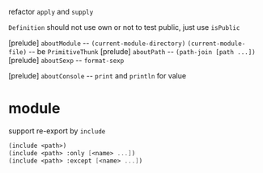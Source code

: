 refactor `apply` and `supply`

`Definition` should not use own or not to test public, just use `isPublic`

[prelude] `aboutModule` -- `(current-module-directory)` `(current-module-file)` -- be `PrimitiveThunk`
[prelude] `aboutPath` -- `(path-join [path ...])`
[prelude] `aboutSexp` -- `format-sexp`

[prelude] `aboutConsole` -- `print` and `println` for value

# module

support re-export by `include`

```scheme
(include <path>)
(include <path> :only [<name> ...])
(include <path> :except [<name> ...])
```
